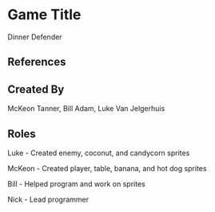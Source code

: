 # Game Title
Dinner Defender

## References

## Created By

McKeon Tanner, Bill Adam, Luke Van Jelgerhuis

## Roles

Luke - Created enemy, coconut, and candycorn sprites

McKeon - Created player, table, banana, and hot dog sprites

Bill - Helped program and work on sprites

Nick - Lead programmer